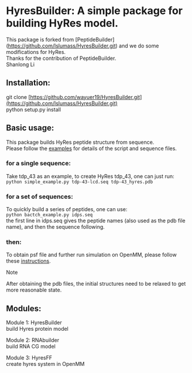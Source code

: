 # HyresBuilder: A simple package for building HyRes model.   
This package is forked from [PeptideBuilder] (https://github.com/lslumass/HyresBuilder.git) and we do some modifications for HyRes.   
Thanks for the contribution of PeptideBuilder.    
Shanlong Li    

## Installation: 
git clone [https://github.com/wayuer19/HyresBuilder.git](https://github.com/lslumass/HyresBuilder.git)   
python setup.py install


## Basic usage:   
This package builds HyRes peptide structure from sequence.    
Please follow the [examples](examples) for details of the script and sequence files.   

### for a single sequence:   
Take tdp_43 as an example, to create HyRes tdp_43, one can just run:   
`python simple_example.py tdp-43-lcd.seq tdp-43_hyres.pdb`     

### for a set of sequences:   
To quickly build a series of peptides, one can use:   
`python bactch_example.py idps.seq`   
the first line in idps.seq gives the peptide names (also used as the pdb file name), and then the sequence following.   

### then:
To obtain psf file and further run simulation on OpenMM, please follow these [instructions](https://github.com/wayuer19/HyRes_GPU).   
>[!NOTE]
>After obtaining the pdb files, the initial structures need to be relaxed to get more reasonable state.   
  
## Modules:  
Module 1: HyresBuilder  
  build Hyres protein model  

Module 2: RNAbuilder  
  build RNA CG model

Module 3: HyresFF  
  create hyres system in OpenMM
